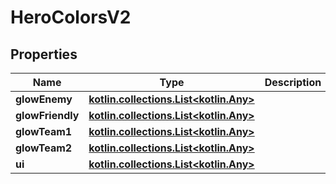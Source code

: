 
# HeroColorsV2

## Properties
| Name | Type | Description | Notes |
| ------------ | ------------- | ------------- | ------------- |
| **glowEnemy** | [**kotlin.collections.List&lt;kotlin.Any&gt;**](kotlin.Any.md) |  |  |
| **glowFriendly** | [**kotlin.collections.List&lt;kotlin.Any&gt;**](kotlin.Any.md) |  |  |
| **glowTeam1** | [**kotlin.collections.List&lt;kotlin.Any&gt;**](kotlin.Any.md) |  |  |
| **glowTeam2** | [**kotlin.collections.List&lt;kotlin.Any&gt;**](kotlin.Any.md) |  |  |
| **ui** | [**kotlin.collections.List&lt;kotlin.Any&gt;**](kotlin.Any.md) |  |  |



